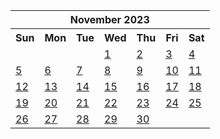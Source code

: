 <table align="center" border="0" cellpadding="0" cellspacing="0" class="month">
 <tr>
  <th class="month" colspan="7">
   November 2023
  </th>
 </tr>
 <tr>
  <th class="sun">
   Sun
  </th>
  <th class="mon">
   Mon
  </th>
  <th class="tue">
   Tue
  </th>
  <th class="wed">
   Wed
  </th>
  <th class="thu">
   Thu
  </th>
  <th class="fri">
   Fri
  </th>
  <th class="sat">
   Sat
  </th>
 </tr>
 <tr>
  <td class="noday">
  </td>
  <td class="noday">
  </td>
  <td class="noday">
  </td>
  <td class="wed">
   <a href="20231101.py">
    1
   </a>
  </td>
  <td class="thu">
   <a href="20231102.py">
    2
   </a>
  </td>
  <td class="fri">
   <a href="20231103.py">
    3
   </a>
  </td>
  <td class="sat">
   <a href="20231104.py">
    4
   </a>
  </td>
 </tr>
 <tr>
  <td class="sun">
   <a href="20231105.py">
    5
   </a>
  </td>
  <td class="mon">
   <a href="20231106.py">
    6
   </a>
  </td>
  <td class="tue">
   <a href="20231107.py">
    7
   </a>
  </td>
  <td class="wed">
   <a href="20231108.py">
    8
   </a>
  </td>
  <td class="thu">
   <a href="20231109.py">
    9
   </a>
  </td>
  <td class="fri">
   <a href="20231110.py">
    10
   </a>
  </td>
  <td class="sat">
   <a href="20231111.py">
    11
   </a>
  </td>
 </tr>
 <tr>
  <td class="sun">
   <a href="20231112.py">
    12
   </a>
  </td>
  <td class="mon">
   <a href="20231113.py">
    13
   </a>
  </td>
  <td class="tue">
   <a href="20231114.py">
    14
   </a>
  </td>
  <td class="wed">
   <a href="20231115.py">
    15
   </a>
  </td>
  <td class="thu">
   <a href="20231116.py">
    16
   </a>
  </td>
  <td class="fri">
   <a href="20231117.py">
    17
   </a>
  </td>
  <td class="sat">
   <a href="20231118.py">
    18
   </a>
  </td>
 </tr>
 <tr>
  <td class="sun">
   <a href="20231119.py">
    19
   </a>
  </td>
  <td class="mon">
   <a href="20231120.py">
    20
   </a>
  </td>
  <td class="tue">
   <a href="20231121.py">
    21
   </a>
  </td>
  <td class="wed">
   <a href="20231122.py">
    22
   </a>
  </td>
  <td class="thu">
   <a href="20231123.py">
    23
   </a>
  </td>
  <td class="fri">
   <a href="20231124.py">
    24
   </a>
  </td>
  <td class="sat">
   <a href="20231125.py">
    25
   </a>
  </td>
 </tr>
 <tr>
  <td class="sun">
   <a href="20231126.py">
    26
   </a>
  </td>
  <td class="mon">
   <a href="20231127.py">
    27
   </a>
  </td>
  <td class="tue">
   <a href="20231128.py">
    28
   </a>
  </td>
  <td class="wed">
   <a href="20231129.py">
    29
   </a>
  </td>
  <td class="thu">
   <a href="20231130.py">
    30
   </a>
  </td>
  <td class="noday">
  </td>
  <td class="noday">
  </td>
 </tr>
</table>
